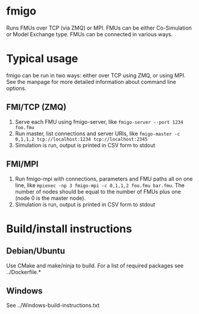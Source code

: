 fmigo
=====

Runs FMUs over TCP (via ZMQ) or MPI. FMUs can be either Co-Simulation or Model Exchange type.
FMUs can be connected in various ways.

# Typical usage

fmigo can be run in two ways: either over TCP using ZMQ, or using MPI.
See the manpage for more detailed information about command line options.

## FMI/TCP (ZMQ)

1. Serve each FMU using fmigo-server, like ```fmigo-server --port 1234 foo.fmu```
2. Run master, list connections and server URIs, like ```fmigo-master -c 0,1,1,2 tcp://localhost:1234 tcp://localhost:2345```
3. Simulation is run, output is printed in CSV form to stdout

## FMI/MPI

1. Run fmigo-mpi with connections, parameters and FMU paths all on one line, like ```mpiexec -np 3 fmigo-mpi -c 0,1,1,2 foo.fmu bar.fmu```.
   The number of nodes should be equal to the number of FMUs plus one (node 0 is the master node).
3. Simulation is run, output is printed in CSV form to stdout

# Build/install instructions

## Debian/Ubuntu

Use CMake and make/ninja to build.
For a list of required packages see ../Dockerfile.*

## Windows

See ../Windows-build-instructions.txt
